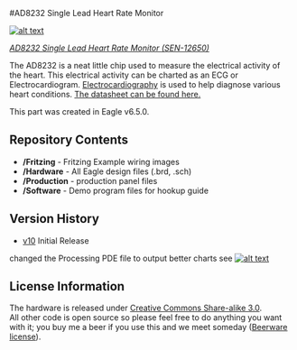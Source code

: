 #AD8232 Single Lead Heart Rate Monitor

[![alt text](https://cdn.sparkfun.com/assets/learn_tutorials/2/5/0/HeartRateBoardFront.jpg)](https://cdn.sparkfun.com/assets/learn_tutorials/2/5/0/HeartRateBoardFront.jpg)

[*AD8232 Single Lead Heart Rate Monitor (SEN-12650)*](https://www.sparkfun.com/products/12650)

The AD8232 is a neat little chip used to measure the electrical activity of the heart. This electrical activity can be charted as an ECG or Electrocardiogram. [Electrocardiography](http://en.wikipedia.org/wiki/Electrocardiography) is used to help diagnose various heart conditions. [The datasheet can be found here.](https://cdn.sparkfun.com/datasheets/Sensors/Biometric/AD8232.pdf)


This part was created in Eagle v6.5.0. 

Repository Contents
-------------------

* **/Fritzing** - Fritzing Example wiring images
* **/Hardware** - All Eagle design files (.brd, .sch)
* **/Production** - production panel files
* **/Software** - Demo program files for hookup guide


Version History
---------------
* [v10](https://github.com/sparkfun/AD8232_Heart_Rate_Monitor/tree/v10) Initial Release

changed the Processing PDE file to output better charts see 
[![alt text](example)](https://github.com/danmincu/AD8232_Heart_Rate_Monitor/blob/master/ECG-Dan-0001.png)

License Information
-------------------
The hardware is released under [Creative Commons Share-alike 3.0](http://creativecommons.org/licenses/by-sa/3.0/).  
All other code is open source so please feel free to do anything you want with it; you buy me a beer if you use this and we meet someday ([Beerware license](http://en.wikipedia.org/wiki/Beerware)).



